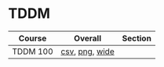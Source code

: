 # TDDM

| Course | Overall | Section |
| ------ | ------- | ------- |
| TDDM 100 | [csv](https://github.com/UCSD-Historical-Enrollment-Data/2023Winter/blob/main/overall/TDDM%20100.csv), [png](https://raw.githubusercontent.com/UCSD-Historical-Enrollment-Data/2023Winter/main/plot_overall/TDDM%20100.png), [wide](https://raw.githubusercontent.com/UCSD-Historical-Enrollment-Data/2023Winter/main/plot_overall_wide/TDDM%20100.png) |  |
